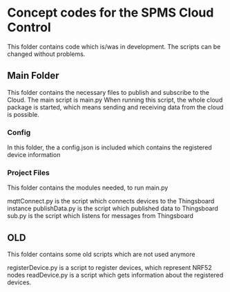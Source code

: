 # Concept codes for the SPMS Cloud Control
This folder contains code which is/was in development. The scripts can be changed without problems. 

## Main Folder
This folder contains the necessary files to publish and subscribe to the Cloud.
The main script is main.py 
When running this script, the whole cloud package is started, which means sending and receiving data from the cloud is possible. 

### Config
In this folder, the a config.json is included which contains the registered device information

### Project Files
This folder contains the modules needed, to run main.py

mqttConnect.py is the script which connects devices to the Thingsboard instance
publishData.py is the script which published data to Thingsboard
sub.py is the script which listens for messages from Thingsboard

## OLD
This folder contains some old scripts which are not used anymore

registerDevice.py is a script to register devices, which represent NRF52 nodes
readDevice.py is a script which gets information about the registered devices.


